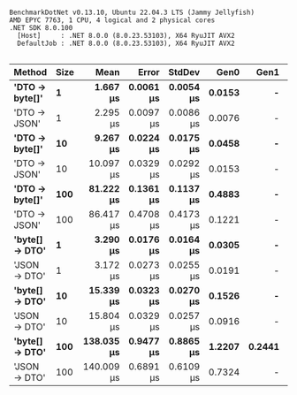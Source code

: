 ```

BenchmarkDotNet v0.13.10, Ubuntu 22.04.3 LTS (Jammy Jellyfish)
AMD EPYC 7763, 1 CPU, 4 logical and 2 physical cores
.NET SDK 8.0.100
  [Host]     : .NET 8.0.0 (8.0.23.53103), X64 RyuJIT AVX2
  DefaultJob : .NET 8.0.0 (8.0.23.53103), X64 RyuJIT AVX2


```
| Method         | Size | Mean       | Error     | StdDev    | Gen0   | Gen1   | Allocated |
|--------------- |----- |-----------:|----------:|----------:|-------:|-------:|----------:|
| **&#39;DTO → byte[]&#39;** | **1**    |   **1.667 μs** | **0.0061 μs** | **0.0054 μs** | **0.0153** |      **-** |    **1320 B** |
| &#39;DTO → JSON&#39;   | 1    |   2.295 μs | 0.0097 μs | 0.0086 μs | 0.0076 |      - |     776 B |
| **&#39;DTO → byte[]&#39;** | **10**   |   **9.267 μs** | **0.0224 μs** | **0.0175 μs** | **0.0458** |      **-** |    **4920 B** |
| &#39;DTO → JSON&#39;   | 10   |  10.097 μs | 0.0329 μs | 0.0292 μs | 0.0153 |      - |    1712 B |
| **&#39;DTO → byte[]&#39;** | **100**  |  **81.222 μs** | **0.1361 μs** | **0.1137 μs** | **0.4883** |      **-** |   **40968 B** |
| &#39;DTO → JSON&#39;   | 100  |  86.417 μs | 0.4708 μs | 0.4173 μs | 0.1221 |      - |   11288 B |
| **&#39;byte[] → DTO&#39;** | **1**    |   **3.290 μs** | **0.0176 μs** | **0.0164 μs** | **0.0305** |      **-** |    **2672 B** |
| &#39;JSON → DTO&#39;   | 1    |   3.172 μs | 0.0273 μs | 0.0255 μs | 0.0191 |      - |    1800 B |
| **&#39;byte[] → DTO&#39;** | **10**   |  **15.339 μs** | **0.0323 μs** | **0.0270 μs** | **0.1526** |      **-** |   **13592 B** |
| &#39;JSON → DTO&#39;   | 10   |  15.804 μs | 0.0329 μs | 0.0257 μs | 0.0916 |      - |    8488 B |
| **&#39;byte[] → DTO&#39;** | **100**  | **138.035 μs** | **0.9477 μs** | **0.8865 μs** | **1.2207** | **0.2441** |  **118824 B** |
| &#39;JSON → DTO&#39;   | 100  | 140.009 μs | 0.6891 μs | 0.6109 μs | 0.7324 |      - |   73192 B |
